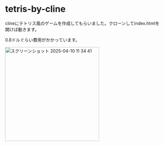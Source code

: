 # tetris-by-cline
clineにテトリス風のゲームを作成してもらいました。クローンしてindex.htmlを開けば動きます。

0.8ドルぐらい費用がかかっています。

<img width="306" alt="スクリーンショット 2025-04-10 11 34 41" src="https://github.com/user-attachments/assets/7c046282-5719-419c-8717-b6cb96d05d93" />

